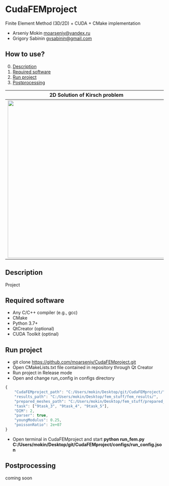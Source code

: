 # CudaFEMproject
Finite Element Method (3D/2D) + CUDA + CMake implementation
* Arseniy Mokin moarseniy@yandex.ru
* Grigory Sabinin gvsabinin@gmail.com

## How to use?
0. [Description](#Description)
1. [Required software](#Required-software)
2. [Run project](#Run-project)
3. [Postprocessing](#Postprocessing)


2D Solution of Kirsch problem  |  3D Solution	       	   |  3D Solution              |  3D Solution		
:-----------------------------:|:-------------------------:|:-------------------------:|:-------------------------:
<img src="https://user-images.githubusercontent.com/44135971/144502755-0cba54a7-e0bf-4187-9dc5-5f43491439fd.jpg" width="500">  |  <img src="https://user-images.githubusercontent.com/44135971/151878668-b4dedb38-d3af-46b8-bf9e-9f80ae676071.png" width="500"> | <img src="https://user-images.githubusercontent.com/44135971/144608765-c2a25a08-a927-4e12-89b3-3eed081d221b.jpg" width="500"> | <img src="https://user-images.githubusercontent.com/44135971/144608765-c2a25a08-a927-4e12-89b3-3eed081d221b.jpg" width="500">

## Description
Project

## Required software
* Any C/C++ compiler (e.g., gcc)
* CMake
* Python 3.7+
* QtCreator (optional)
* CUDA Toolkit (optinal)

## Run project
* git clone https://github.com/moarseniy/CudaFEMproject.git
* Open CMakeLists.txt file contained in repository through Qt Creator
* Run project in Release mode
* Open and change run_config in configs directory

```javascript
{
	"CudaFEMproject_path": "C:/Users/mokin/Desktop/git/CudaFEMproject/",
	"results_path": "C:/Users/mokin/Desktop/fem_stuff/fem_results/",
	"prepared_meshes_path": "C:/Users/mokin/Desktop/fem_stuff/prepared_meshes/",
	"task": ["9task_3", "9task_4", "9task_5"],
	"DIM": 2,
	"parser": true,
	"youngModulus": 0.25,
	"poissonRatio": 2e+07
}
```

* Open terminal in CudaFEMproject and start **python run_fem.py C:/Users/mokin/Desktop/git/CudaFEMproject/configs/run_config.json**

## Postprocessing

coming soon




